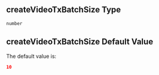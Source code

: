 ## createVideoTxBatchSize Type

`number`

## createVideoTxBatchSize Default Value

The default value is:

```json
10
```
